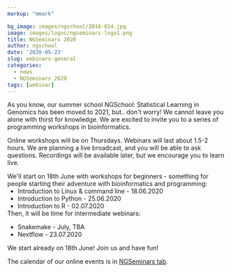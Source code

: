 ```yaml
---
markup: "mmark"

bg_image: images/ngschool/2016-014.jpg
image: images/logos/ngseminars-logo1.png
title: NGSeminars 2020
author: ngschool
date: '2020-05-23'
slug: webinars-general
categories:
  - news
  - NGSeminars 2020
tags: [webinar]
---
```


<!-- <img class="img-responsive w-100" src="/images/logos/ngseminars-logo1.png" style="display: block; margin-left: auto; margin-right: auto; width: 30%;"> -->

As you know, our summer school NGSchool: Statistical Learning in Genomics has been moved to 2021, but.. don't worry! We cannot leave you alone with thirst for knowledge. We are excited to invite you to a series of programming workshops in bioinformatics.

Online workshops will be on Thursdays. Webinars will last about 1.5-2 hours. We are planning a live broadcast, and you will be able to ask questions. Recordings will be available later, but we encourage you to learn live.

<p style="margin: 0" >We'll start on 18th June with workshops for beginners - something for people starting their adventure with bioinformatics and programming: </p>
<ul style="margin: 0">
  <li>Introduction to Linux & command line - 18.06.2020</li>
  <li>Introduction to Python - 25.06.2020</li>
  <li>Introduction to R - 02.07.2020</li>
</ul>

<p style="margin: 0" >Then, it will be time for intermediate webinars:</p>
<ul>
  <li>Snakemake - July, TBA</li>
  <li>Nextflow - 23.07.2020</li>
</ul>

We start already on 18th June! Join us and have fun!

The calendar of our online events is in [NGSeminars tab](/ngseminars/).

